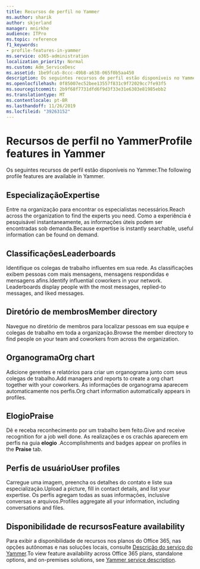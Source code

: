 ```yaml
---
title: Recursos de perfil no Yammer
ms.author: sharik
author: skjerland
manager: mnirkhe
audience: ITPro
ms.topic: reference
f1_keywords:
- profile-features-in-yammer
ms.service: o365-administration
localization_priority: Normal
ms.custom: Adm_ServiceDesc
ms.assetid: 1be9fca5-8ccc-49b8-a638-065f0b5aa450
description: Os seguintes recursos de perfil estão disponíveis no Yammer.
ms.openlocfilehash: 0f85007ec52bee13557f831c9f72029cc7fe93f5
ms.sourcegitcommit: 2b9f68f7731dfd6f9d3f33e31e6303e81985ebb2
ms.translationtype: MT
ms.contentlocale: pt-BR
ms.lasthandoff: 11/26/2019
ms.locfileid: "39263152"
---
```

# <a name="profile-features-in-yammer"></a><span data-ttu-id="64a85-103">Recursos de perfil no Yammer</span><span class="sxs-lookup"><span data-stu-id="64a85-103">Profile features in Yammer</span></span>

<span data-ttu-id="64a85-104">Os seguintes recursos de perfil estão disponíveis no Yammer.</span><span class="sxs-lookup"><span data-stu-id="64a85-104">The following profile features are available in Yammer.</span></span>
 
## <a name="expertise"></a><span data-ttu-id="64a85-105">Especialização</span><span class="sxs-lookup"><span data-stu-id="64a85-105">Expertise</span></span>

<span data-ttu-id="64a85-106">Entre na organização para encontrar os especialistas necessários.</span><span class="sxs-lookup"><span data-stu-id="64a85-106">Reach across the organization to find the experts you need.</span></span> <span data-ttu-id="64a85-107">Como a experiência é pesquisável instantaneamente, as informações úteis podem ser encontradas sob demanda.</span><span class="sxs-lookup"><span data-stu-id="64a85-107">Because expertise is instantly searchable, useful information can be found on demand.</span></span>

## <a name="leaderboards"></a><span data-ttu-id="64a85-108">Classificações</span><span class="sxs-lookup"><span data-stu-id="64a85-108">Leaderboards</span></span>

<span data-ttu-id="64a85-p102">Identifique os colegas de trabalho influentes em sua rede. As classificações exibem pessoas com mais mensagens, mensagens respondidas e mensagens afins.</span><span class="sxs-lookup"><span data-stu-id="64a85-p102">Identify influential coworkers in your network. Leaderboards display people with the most messages, replied-to messages, and liked messages.</span></span>

## <a name="member-directory"></a><span data-ttu-id="64a85-111">Diretório de membros</span><span class="sxs-lookup"><span data-stu-id="64a85-111">Member directory</span></span>

<span data-ttu-id="64a85-112">Navegue no diretório de membros para localizar pessoas em sua equipe e colegas de trabalho em toda a organização.</span><span class="sxs-lookup"><span data-stu-id="64a85-112">Browse the member directory to find people on your team and coworkers from across the organization.</span></span>
  
## <a name="org-chart"></a><span data-ttu-id="64a85-113">Organograma</span><span class="sxs-lookup"><span data-stu-id="64a85-113">Org chart</span></span>

<span data-ttu-id="64a85-114">Adicione gerentes e relatórios para criar um organograma junto com seus colegas de trabalho.</span><span class="sxs-lookup"><span data-stu-id="64a85-114">Add managers and reports to create a org chart together with your coworkers.</span></span> <span data-ttu-id="64a85-115">As informações de organograma aparecem automaticamente nos perfis.</span><span class="sxs-lookup"><span data-stu-id="64a85-115">Org chart information automatically appears in profiles.</span></span>
  
## <a name="praise"></a><span data-ttu-id="64a85-116">Elogio</span><span class="sxs-lookup"><span data-stu-id="64a85-116">Praise</span></span>

<span data-ttu-id="64a85-117">Dê e receba reconhecimento por um trabalho bem feito.</span><span class="sxs-lookup"><span data-stu-id="64a85-117">Give and receive recognition for a job well done.</span></span> <span data-ttu-id="64a85-118">As realizações e os crachás aparecem em perfis na guia **elogio** .</span><span class="sxs-lookup"><span data-stu-id="64a85-118">Accomplishments and badges appear on profiles in the **Praise** tab.</span></span>
 
## <a name="user-profiles"></a><span data-ttu-id="64a85-119">Perfis de usuário</span><span class="sxs-lookup"><span data-stu-id="64a85-119">User profiles</span></span>

<span data-ttu-id="64a85-120">Carregue uma imagem, preencha os detalhes do contato e liste sua especialização.</span><span class="sxs-lookup"><span data-stu-id="64a85-120">Upload a picture, fill in contact details, and list your expertise.</span></span> <span data-ttu-id="64a85-121">Os perfis agregam todas as suas informações, inclusive conversas e arquivos.</span><span class="sxs-lookup"><span data-stu-id="64a85-121">Profiles aggregate all your information, including conversations and files.</span></span>
  
## <a name="feature-availability"></a><span data-ttu-id="64a85-122">Disponibilidade de recursos</span><span class="sxs-lookup"><span data-stu-id="64a85-122">Feature availability</span></span>

<span data-ttu-id="64a85-123">Para exibir a disponibilidade de recursos nos planos do Office 365, nas opções autônomas e nas soluções locais, consulte [Descrição do serviço do Yammer](yammer-service-description.md).</span><span class="sxs-lookup"><span data-stu-id="64a85-123">To view feature availability across Office 365 plans, standalone options, and on-premises solutions, see [Yammer service description](yammer-service-description.md).</span></span>
  

